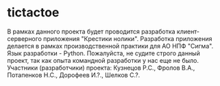 # tictactoe
В рамках данного проекта будет проводится разработка клиент-серверного приложения "Крестики нолики".
Разработка приложения делается в рамках производственной практики для АО НПФ "Сигма".  
Язык разработки - Python. 
Пожалуйста, не судите строго данный проект, так как опыта командной разработки у нас еще не было. 
Участники (разработчики) проекта: Кузнецов Р.С., Фролов В.А., Потапенков Н.С., Дорофеев И.?., Шелков С.?.
